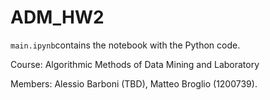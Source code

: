 # ADM_HW2

`main.ipynb`contains the notebook with the Python code.

Course: Algorithmic Methods of Data Mining and Laboratory

Members: Alessio Barboni (TBD), Matteo Broglio (1200739).
